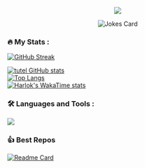 <p align="center">
  <img src="https://media.tenor.com/itjFesV8_RUAAAAi/soulja-boy-pepe.gif">
  <div align="center">
    <img src="https://komarev.com/ghpvc/?username=JohnVictoryz&style=flat-square&color=blue" alt=""/>
  </div>
  <div align="center">
    <img src="https://readme-jokes.vercel.app/api" alt="Jokes Card" />
  </div>
</p>

### :fire: My Stats :

[![GitHub Streak](https://streak-stats.demolab.com?user=JohnVictoryz&theme=github-dark-dimmed)](https://git.io/streak-stats)

[![tutel GitHub stats](https://github-readme-stats.vercel.app/api?username=JohnVictoryz&show_icons=true&theme=gruvbox)](https://github.com/JohnVictoryz)\
[![Top Langs](https://github-readme-stats.vercel.app/api/top-langs/?username=JohnVictoryz&layout=compact&theme=gruvbox)](https://github.com/JohnVictoryz)\
[![Harlok's WakaTime stats](https://github-readme-stats.vercel.app/api/wakatime?username=tutel&theme=gruvbox&layout=compact)](https://wakatime.com/@tutel)



### :hammer_and_wrench: Languages and Tools :
<img src="https://skillicons.dev/icons?i=c,cpp,cs,qt,arduino,py,git,github,gitlab,md,discord,bots,discordjs,vim,vscode,bash,androidstudio,gradle,kotlin,arch,debian,linux,windows,docker&theme=dark&perline=12" />

### 👍 Best Repos

[![Readme Card](https://github-readme-stats.vercel.app/api/pin/?username=rebelonion&repo=Dantotsu&theme=gruvbox)](https://github.com/rebelonion/Dantotsu)

